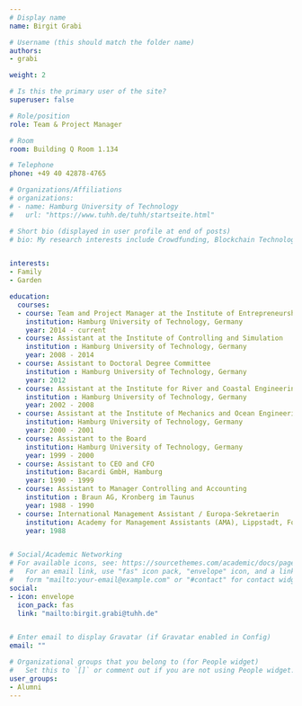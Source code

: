 ```yaml
---
# Display name
name: Birgit Grabi

# Username (this should match the folder name)
authors:
- grabi

weight: 2

# Is this the primary user of the site?
superuser: false

# Role/position
role: Team & Project Manager

# Room
room: Building Q Room 1.134

# Telephone
phone: +49 40 42878-4765

# Organizations/Affiliations
# organizations:
# - name: Hamburg University of Technology
#   url: "https://www.tuhh.de/tuhh/startseite.html"

# Short bio (displayed in user profile at end of posts)
# bio: My research interests include Crowdfunding, Blockchain Technology and Initial Coin Offerings.


interests:
- Family
- Garden

education:
  courses:
  - course: Team and Project Manager at the Institute of Entrepreneurship
    institution: Hamburg University of Technology, Germany
    year: 2014 - current
  - course: Assistant at the Institute of Controlling and Simulation
    institution : Hamburg University of Technology, Germany
    year: 2008 - 2014
  - course: Assistant to Doctoral Degree Committee
    institution : Hamburg University of Technology, Germany
    year: 2012
  - course: Assistant at the Institute for River and Coastal Engineering
    institution : Hamburg University of Technology, Germany
    year: 2002 - 2008
  - course: Assistant at the Institute of Mechanics and Ocean Engineering
    institution: Hamburg University of Technology, Germany 
    year: 2000 - 2001
  - course: Assistant to the Board 
    institution: Hamburg University of Technology, Germany 
    year: 1999 - 2000
  - course: Assistant to CEO and CFO
    institution: Bacardi GmbH, Hamburg
    year: 1990 - 1999
  - course: Assistant to Manager Controlling and Accounting
    institution : Braun AG, Kronberg im Taunus
    year: 1988 - 1990
  - course: International Management Assistant / Europa-Sekretaerin
    institution: Academy for Management Assistants (AMA), Lippstadt, Foreign Language Studies
    year: 1988


# Social/Academic Networking
# For available icons, see: https://sourcethemes.com/academic/docs/page-builder/#icons
#   For an email link, use "fas" icon pack, "envelope" icon, and a link in the
#   form "mailto:your-email@example.com" or "#contact" for contact widget.
social:
- icon: envelope
  icon_pack: fas
  link: "mailto:birgit.grabi@tuhh.de"


# Enter email to display Gravatar (if Gravatar enabled in Config)
email: ""

# Organizational groups that you belong to (for People widget)
#   Set this to `[]` or comment out if you are not using People widget.
user_groups:
- Alumni
---
```

